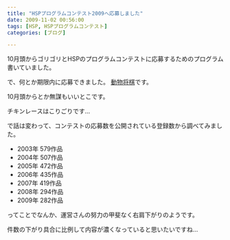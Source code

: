 ```yaml
---
title: "HSPプログラムコンテスト2009へ応募しました"
date: 2009-11-02 00:56:00
tags: [HSP, HSPプログラムコンテスト]
categories: [ブログ]

---
```


10月頭からゴリゴリとHSPのプログラムコンテストに応募するためのプログラム書いていました。

で、何とか期限内に応募できました。 [動物将棋][1]です。

 [1]: http://hsp.tv/contest2009/list_s2.html#id239

10月頭からとか無謀もいいとこです。

チキンレースはこりごりです...







 

  


で話は変わって、コンテストの応募数を公開されている登録数から調べてみました。

  * 2003年 579作品
  * 2004年 507作品
  * 2005年 472作品
  * 2006年 435作品
  * 2007年 419作品
  * 2008年 294作品
  * 2009年 282作品

ってことでなんか、運営さんの努力の甲斐なく右肩下がりのようです。

件数の下がり具合に比例して内容が濃くなっていると思いたいですね...
